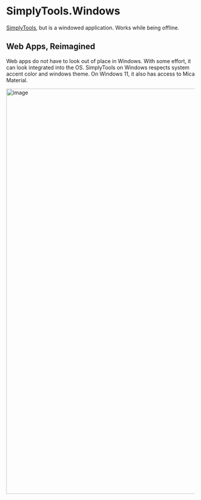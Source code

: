 # SimplyTools.Windows

[SimplyTools](https://getget99.github.io/SimplyTools/), but is a windowed application. Works while being offline.

## Web Apps, Reimagined

Web apps do not have to look out of place in Windows. With some effort, it can look integrated into the OS. SimplyTools on Windows respects system accent color and windows theme. On Windows 11, it also has access to Mica Material.

<img width="1920" height="1080" alt="image" src="https://github.com/user-attachments/assets/32df4af0-d08b-4b4d-9c1d-92cfcc6a876e" />


